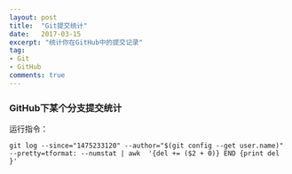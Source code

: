 ```yaml
---
layout: post
title:  "Git提交统计"
date:   2017-03-15
excerpt: "统计你在GitHub中的提交记录"
tag:
- Git
- GitHub
comments: true
---
```


### GitHub下某个分支提交统计

运行指令：
``` shell
git log --since="1475233120" --author="$(git config --get user.name)" --pretty=tformat: --numstat | awk  '{del += ($2 + 0)} END {print del }'
```

